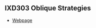 <h2>IXD303 Oblique Strategies</h2>

+ [Webpage](http://sarahjaneowens.github.io/ixd304-oblique-strategies/index.html)